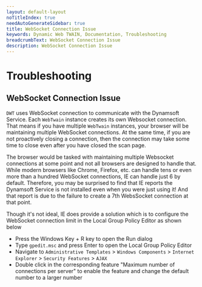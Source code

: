 ```yaml
---
layout: default-layout
noTitleIndex: true
needAutoGenerateSidebar: true
title: WebSocket Connection Issue
keywords: Dynamic Web TWAIN, Documentation, Troubleshooting
breadcrumbText: WebSocket Connection Issue
description: WebSocket Connection Issue
---
```


# Troubleshooting

## WebSocket Connection Issue

`DWT` uses WebSocket connection to communicate with the Dynamsoft Service. Each `WebTwain` instance creates its own Websocket connection. That means if you have multiple `WebTwain` instances, your browser will be maintaining multiple WebSocket connections. At the same time, if you are not proactively closing a connection, then the connection may take some time to close even after you have closed the scan page.

The browser would be tasked with maintaining multiple Websocket connections at some point and not all browsers are designed to handle that. While modern browsers like Chrome, Firefox, etc. can handle tens or even more than a hundred WebSocket connections, IE can handle just 6 by default. Therefore, you may be surprised to find that IE reports the Dynamsoft Service is not installed even when you were just using it! And that report is due to the failure to create a 7th WebsSocket connection at that point.

Though it's not ideal, IE does provide a solution which is to configure the WebSocket connection limit in the Local Group Policy Editor as shown below

- Press the Windows Key + R key to open the Run dialog
- Type `gpedit.msc` and press Enter to open the Local Group Policy Editor
- Navigate to `Administrative Templates` > `Windows Components` > `Internet Explorer` > `Security Features` > `AJAX`
- Double click in the corresponding feature "Maximum number of connections per server" to enable the feature and change the default number to a larger number
